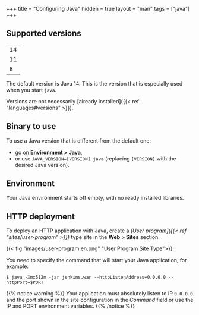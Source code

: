 +++
title = "Configuring Java"
hidden = true
layout = "man"
tags = ["java"]
+++

## Supported versions

||
| -- |
| 14 |
| 11 |
| 8  |

The default version is Java 14. This is the version that is especially used when you start `java`.

Versions are not necessarily [already installed]({{< ref "languages#versions" >}}).

## Binary to use

To use a Java version that is different from the default one:

- go on **Environment > Java**,
- or use `JAVA_VERSION=[VERSION] java` (replacing `[VERSION]` with the desired Java version).

## Environment

Your Java environment starts off empty, with no ready installed libraries.

## HTTP deployment

To deploy an HTTP application with Java, create a *[User program]({{< ref "sites/user-program" >}})* type site in the **Web > Sites** section.

{{< fig "images/user-program.en.png" "User Program Site Type">}}

You need to specify the command that will start your Java application, for example:

```
$ java -Xmx512m -jar jenkins.war --httpListenAddress=0.0.0.0 --httpPort=$PORT
```

{{% notice warning %}}
Your application must absolutely listen to IP `0.0.0.0` and the port shown in the site configuration in the *Command* field or use the IP and PORT environment variables.
{{% /notice %}}
